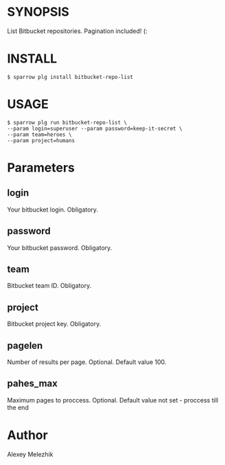 # SYNOPSIS

List Bitbucket repositories. Pagination included! (:


# INSTALL


    $ sparrow plg install bitbucket-repo-list

# USAGE

    $ sparrow plg run bitbucket-repo-list \
    --param login=superuser --param password=keep-it-secret \
    --param team=heroes \
    --param project=humans

# Parameters

## login

Your bitbucket login. Obligatory.

## password

Your bitbucket password. Obligatory.

## team

Bitbucket team ID. Obligatory.

## project

Bitbucket project key. Obligatory.

## pagelen

Number of results per page. Optional. Default value 100.

## pahes_max

Maximum pages to proccess. Optional. Default value not set - proccess till the end

# Author

Alexey Melezhik

